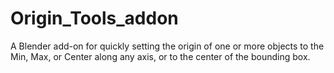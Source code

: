 # Origin_Tools_addon
A Blender add-on for quickly setting the origin of one or more objects to the Min, Max, or Center along any axis, or to the center of the bounding box.
